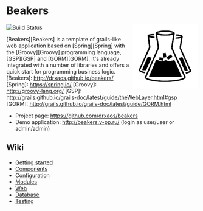 
Beakers
===
<img align="right" src="https://raw.githubusercontent.com/drxaos/beakers/master/src/main/resources/static/images/logo.png">

[<img src="https://travis-ci.org/drxaos/beakers.svg?branch=master" alt="Build Status">](https://travis-ci.org/drxaos/beakers)

[Beakers][Beakers] is a template of grails-like web application based on [Spring][Spring] with the [Groovy][Groovy] programming language, [GSP][GSP] and [GORM][GORM]. It's already integrated with a number of libraries and offers a quick start for programming business logic.
[Beakers]: http://drxaos.github.io/beakers/
[Spring]: https://spring.io/
[Groovy]: http://groovy-lang.org/
[GSP]: http://grails.github.io/grails-doc/latest/guide/theWebLayer.html#gsp
[GORM]: http://grails.github.io/grails-doc/latest/guide/GORM.html

* Project page: https://github.com/drxaos/beakers
* Demo application: http://beakers.v-pp.ru/ (login as user/user or admin/admin)

## Wiki

* [Getting started](https://github.com/drxaos/beakers/wiki)
* [Components](https://github.com/drxaos/beakers/wiki/Components)
* [Configuration](https://github.com/drxaos/beakers/wiki/Configuration)
* [Modules](https://github.com/drxaos/beakers/wiki/Modules)
* [Web](https://github.com/drxaos/beakers/wiki/Web)
* [Database](https://github.com/drxaos/beakers/wiki/Database)
* [Testing](https://github.com/drxaos/beakers/wiki/Testing)
